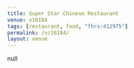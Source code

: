 ```yaml
---
title: Super Star Chinese Restaurant
venue: v16184
tags: [restaurant, food, "fhrs:412975"]
permalink: /v/16184/
layout: venue
---
```

null